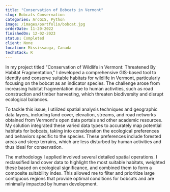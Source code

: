 ```yaml
---
title: "Conservation of Bobcats in Vermont"
slug: Bobcats Conservation
categories: ArcGIS, Python
image: /images/portfolio/bobcat.jpg
orderDate: 11-20-2022
finishedOn: 12-02-2023
status: Completed
client: None
location: Mississauga, Canada
techStack: R
---
```

<p>In my project titled "Conservation of Wildlife in Vermont: Threatened By Habitat Fragmentation," I developed a comprehensive GIS-based tool to identify and conserve suitable habitats for wildlife in Vermont, particularly focusing on the bobcat as an indicator species. The challenge arose from increasing habitat fragmentation due to human activities, such as road construction and timber harvesting, which threaten biodiversity and disrupt ecological balances.</p>

<p>To tackle this issue, I utilized spatial analysis techniques and geographic data layers, including land cover, elevation, streams, and road networks obtained from Vermont's open data portals and other academic resources. My solution integrated these varied data types to accurately map potential habitats for bobcats, taking into consideration the ecological preferences and behaviors specific to the species. These preferences include forested areas and steep terrains, which are less disturbed by human activities and thus ideal for conservation.</p>

<p>The methodology I applied involved several detailed spatial operations. I reclassified land cover data to highlight the most suitable habitats, weighted these based on ecological significance, and combined them to form a composite suitability index. This allowed me to filter and prioritize large contiguous regions that provide optimal conditions for bobcats and are minimally impacted by human development.</p>

